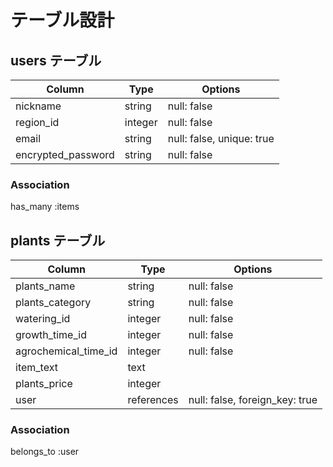 # テーブル設計

## users テーブル

| Column             | Type    | Options                  |
| ------------------ | ------- | ------------------------ |
| nickname           | string  | null: false              |
| region_id          | integer | null: false              |
| email              | string  | null: false, unique: true|
| encrypted_password | string  | null: false              |

### Association

has_many :items

## plants テーブル

| Column                | Type       | Options                        |
| --------------------- | ---------- | ------------------------------ |
| plants_name           | string     | null: false                    |
| plants_category       | string     | null: false                    |
| watering_id           | integer    | null: false                    |
| growth_time_id        | integer    | null: false                    |
| agrochemical_time_id  | integer    | null: false                    |
| item_text             | text       |                                |
| plants_price          | integer    |                                |
| user                  | references | null: false, foreign_key: true |

### Association

belongs_to :user

